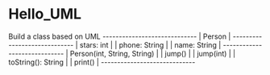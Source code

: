 # Hello_UML
Build a class based on UML
 *-----------------------------*
 |           Person            |
 *-----------------------------*
 | stars: int                  |
 | phone: String               |
 | name: String                |
 *-----------------------------*
 | Person(int, String, String) |
 | jump()                      |
 | jump(int)                   |
 | toString(): String          |
 | print()                     |
 *-----------------------------*
